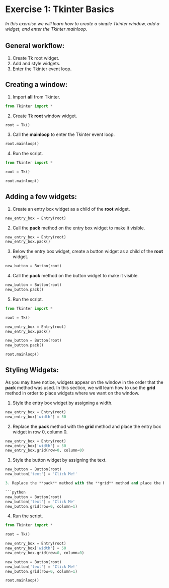 # Exercise 1: Tkinter Basics
###### In this exercise we will learn how to create a simple Tkinter window, add a widget, and enter the Tkinter mainloop.

## General workflow:
1. Create Tk root widget.
2. Add and style widgets.
3. Enter the Tkinter event loop.

## Creating a window:
1. Import **all** from Tkinter.

  ```python
  from Tkinter import *
  ```

2. Create Tk **root** window widget.

  ```python
  root = Tk()
  ```

3. Call the **mainloop** to enter the Tkinter event loop.

  ```python
  root.mainloop()
  ```

4. Run the script.

  ```python
  from Tkinter import *  

  root = Tk()  

  root.mainloop()
  ```

## Adding a few widgets:

1. Create an entry box widget as a child of the **root** widget.

  ```python
  new_entry_box = Entry(root)
  ```

2. Call the **pack** method on the entry box widget to make it visible.

  ```python
  new_entry_box = Entry(root)
  new_entry_box.pack()
  ```

3. Below the entry box widget, create a button widget as a child of the **root** widget.

  ```python
  new_button = Button(root)
  ```

4. Call the **pack** method on the button widget to make it visible.

  ```python
  new_button = Button(root)
  new_button.pack()
  ```

5. Run the script.

  ```python
  from Tkinter import *  

  root = Tk()  

  new_entry_box = Entry(root)
  new_entry_box.pack()  

  new_button = Button(root)
  new_button.pack()  

  root.mainloop()
  ```

## Styling Widgets:
As you may have notice, widgets appear on the window in the order that the **pack** method was used. In this section, we will learn how to use the **grid** method in order to place widgets where we want on the window.

1. Style the entry box widget by assigning a width.

  ```python
  new_entry_box = Entry(root)
  new_entry_box['width'] = 50
  ```

2. Replace the **pack** method with the **grid** method and place the entry box widget in row 0, column 0.

  ```python
  new_entry_box = Entry(root)
  new_entry_box['width'] = 50
  new_entry_box.grid(row=0, column=0)
  ```

3. Style the button widget by assigning the text.

  ```python
  new_button = Button(root)
  new_button['text'] = 'Click Me!'

3. Replace the **pack** method with the **grid** method and place the button widget in row 0, column 1

  ```python
  new_button = Button(root)
  new_button['text'] = 'Click Me'
  new_button.grid(row=0, column=1)
  ```

4. Run the script.

  ```python
  from Tkinter import *  

  root = Tk()  

  new_entry_box = Entry(root)
  new_entry_box['width'] = 50
  new_entry_box.grid(row=0, column=0)

  new_button = Button(root)
  new_button['text'] = 'Click Me!'
  new_button.grid(row=0, column=1)  

  root.mainloop()
  ```
